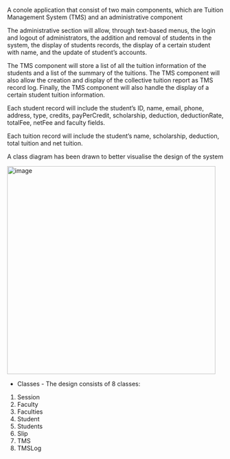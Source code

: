 A conole application that consist of two main components, which are Tuition Management System (TMS) and an administrative component

The  administrative  section  will  allow,  through  text-based  menus,  the  login  and  logout  of  administrators,  the 
addition and removal of students in the system, the display of students records, the display of a certain student 
with name, and the update of student’s accounts. 
 
The TMS component will store a list of all the tuition information of the students and a list of the summary of 
the tuitions. The TMS component will also allow the creation and display of the collective tuition report as TMS 
record log. Finally, the TMS component will also handle the display of a certain student tuition information. 
 
Each student record will include the student’s ID, name, email, phone, address, type, credits, payPerCredit, 
scholarship, deduction, deductionRate, totalFee, netFee and faculty fields. 
 
Each tuition record will include the student’s name, scholarship, deduction, total tuition and net tuition. 

A class diagram has been drawn to better visualise the design of the system

<img width="485" alt="image" src="https://user-images.githubusercontent.com/48937488/209455602-8bc56537-2ec9-47e0-8dba-1435a648237c.png">

* Classes - The design consists of 8 classes:
1. Session
2. Faculty
3. Faculties
4. Student
5. Students
6. Slip
7. TMS
8. TMSLog
